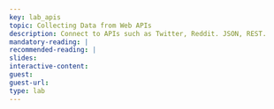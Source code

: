 ```yaml
---
key: lab_apis
topic: Collecting Data from Web APIs
description: Connect to APIs such as Twitter, Reddit. JSON, REST. 
mandatory-reading: |
recommended-reading: |
slides: 
interactive-content:
guest:
guest-url:
type: lab
---
```






